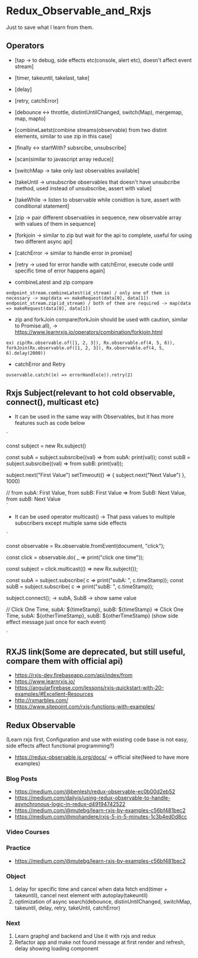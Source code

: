 # Redux_Observable_and_Rxjs

Just to save what I learn from them.

## Operators

* [tap -> to debug, side effects etc(console, alert etc), doesn't affect event stream]
* [timer, takeuntil, takelast, take] 
* [delay] 
* [retry, catchError]
* [debounce <-> throttle, distintUntilChanged, switch(Map), mergemap, map, mapto] 
* [combineLaetst(combine streams(observable) from two distint elements, similar to use zip in this case]
* [finally <-> startWith? subsrcibe, unsubscribe]
* [scan(similar to javascript array reduce)]
* [switchMap -> take only last observables available]
* [takeUntil -> unsubscribe observables that doesn't have unsubcribe method, used instead of unsubscribe, assert with value]
* [takeWhile -> listen to observable while conidtion is ture, assert with conditional statement]
* [zip -> pair different observables in sequence, new observable array with values of them in sequence]
* [forkjoin -> similar to zip but wait for the api to complete, useful for using two different async api]
* [catchError -> similar to handle error in promise]
* [retry -> used for error handle with catchError, execute code until specific time of error happens again]

* combineLatest and zip compare

`
endpoint_stream.combineLatest(id_stream) / only one of them is necessary -> map(data => makeRequest(data[0], data[1])
endpoint_stream.zip(id_stream) / both of them are required -> map(data => makeRequest(data[0], data[1])
`

* zip and forkJoin compare(forkJoin should be used with caution, similar to Promise.all), -> https://www.learnrxjs.io/operators/combination/forkjoin.html


`
ex) zip(Rx.observable.of([1, 2, 3]), Rx.observable.of(4, 5, 6)), forkJoin(Rx.observable.of([1, 2, 3]), Rx.observable.of(4, 5, 6).delay(2000)) 
`


* catchError and Retry 

`
ovservable.catch((e) => errorHandle(e)).retry(2)
`


## Rxjs Subject(relevant to hot cold observable, connect(), multicast etc)

 * It can be used in the same way with Observables, but it has more features such as code below


`

const subject = new Rx.subject()

const subA = subject.subsrcibe((val) => from subA: print(val));
const subB = subject.subsrcibe((val) => from subB: print(val));

subject.next("First Value")
setTimeout(() => {
   subject.next("Next Value")
}, 1000)

 
// from subA: First Value, from subB: First Value => from SubB: Next Value, from subB: Next Value  
`


 * It can be used operator multicast() -> That pass values to multiple subscribers except multiple same side effects
 
 
 `
 
 const observable = Rx.observable.fromEvent(document, "click");
 
 const click = observable.do( _ => print("click one time"));
 
 const subject = click.multicast(() => new Rx.subject());
 
 const subA = subject.subscribe( c => print("subA: ", c.timeStamp));
 const subB = subject.subscribe( c => print("subB: ", c.timeStamp));
 
 subject.connect(); -> subA, SubB -> show same value
 
// Click One Time, subA: ${timeStamp}, subB: ${timeStamp} =>  Click One Time, subA: ${otherTimeStamp}, subB: ${otherTimeStamp} 
 (show side effect message just once for each event) 
 
 
 `
 
 
## RXJS link(Some are deprecated, but still useful, compare them with official api)

 * https://rxjs-dev.firebaseapp.com/api/index/from
 * https://www.learnrxjs.io/
 * https://angularfirebase.com/lessons/rxjs-quickstart-with-20-examples/#Excellent-Resources
 * http://rxmarbles.com/
 * https://www.sitepoint.com/rxjs-functions-with-examples/
 
## Redux Observable
(Learn rxjs first, Configuration and use with existing code base is not easy, side effects affect functional programming?)

 * https://redux-observable.js.org/docs/ -> official site(Need to have more examples)
 
 ### Blog Posts
 
 * https://medium.com/@benlesh/redux-observable-ec0b00d2eb52
 * https://medium.com/dailyjs/using-redux-observable-to-handle-asynchronous-logic-in-redux-d49194742522
 * https://medium.com/@mutebg/learn-rxjs-by-examples-c56bf481bec2
 * https://medium.com/@mohandere/rxjs-5-in-5-minutes-1c3b4ed0d8cc

 ### Video Courses
 

 
 ### Practice
 
 * https://medium.com/@mutebg/learn-rxjs-by-examples-c56bf481bec2
 
### Object

 1. delay for specific time and cancel when data fetch end(timer + takeuntil), cancel next element with autoplay(takeuntil)
 2. optimization of async search(debounce, distinUntilChanged, switchMap, takeuntil, delay, retry, takeUntil, catchError)
 
### Next 

 1. Learn graphql and backend and Use it with rxjs and redux
 2. Refactor app and make not found message at first render and refresh, delay showing loading component  
